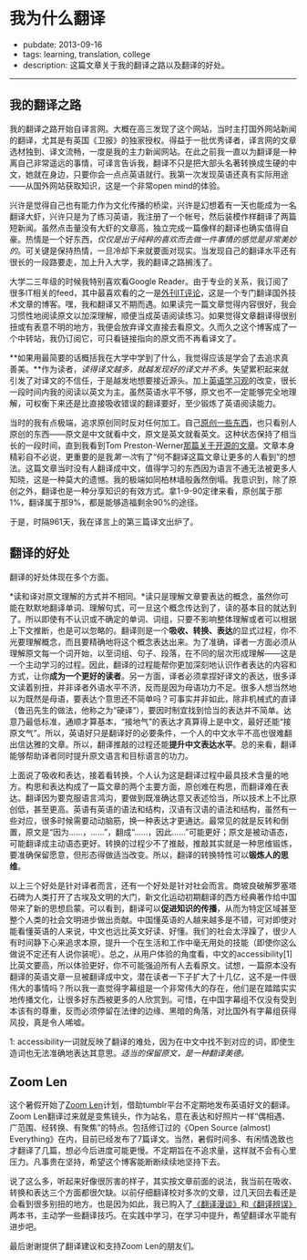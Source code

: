 # 我为什么翻译

- pubdate: 2013-09-16
- tags: learning, translation, college
- description: 这篇文章关于我的翻译之路以及翻译的好处。

---

## 我的翻译之路

我的翻译之路开始自译言网。大概在高三发现了这个网站，当时主打国外网站新闻的翻译，尤其是有英国《卫报》的独家授权。得益于一批优秀译者，译言网的文章选材独到、译文流畅，一度是我的主力新闻网站。在此之前我一直以为翻译是一种离自己非常遥远的事情，可译言告诉我，翻译不只是把大部头名著转换成生硬的中文，她就在身边，只要你会一点点英语就行。我第一次发现英语还真有实际用途——从国外网站获取知识，这是一个非常open mind的体验。

兴许是觉得自己也有能力作为文化传播的桥梁，兴许是幻想着有一天也能成为一名翻译大虾，兴许只是为了练习英语，我注册了一个帐号，然后装模作样翻译了两篇短新闻。虽然点击量没有大虾的文章高，独立完成一篇像样的翻译也确实值得自豪。热情是一个好东西，*仅仅是出于纯粹的喜欢而去做一件事情的感觉是非常美妙的*。可关键是保持热情，一旦冷却下来就要面对现实。当发现自己的翻译水平还有很长的一段路要走，加上升入大学，我的翻译之路搁浅了。

大学二三年级的时候我特别喜欢看Google Reader。由于专业的关系，我订阅了很多IT相关的feed，其中最喜欢看的之一是[外刊IT评论](http://www.aqee.net/)，这是一个专门翻译国外技术文章的博客。嘿，我和翻译又不期而遇。如果读完一篇文章觉得内容很好，我会习惯性地阅读原文以加深理解，顺便当成英语阅读练习。如果觉得文章翻译得很别扭或有表意不明的地方，我便会放弃译文直接去看原文。久而久之这个博客成了一个中转站，我仍订阅它，可只看链接指向的原文而不再看译文了。

**如果用最简要的话概括我在大学中学到了什么，我觉得应该是学会了去追求真善美。**作为读者，*读得译文越多，就越发现好的译文并不多*。失望累积起来就引发了对译文的不信任，于是越发地想要接近源头。加上[英语学习观](/2012/06/on-learning-english/)的改变，很长一段时间内我的阅读以英文为主。虽然英语水平不够，原文也不一定能够完全地理解，可权衡下来还是比直接吸收错误的翻译要好，至少锻炼了英语阅读能力。

当时的我有点极端，追求原创同时反对任何加工。自己[原创一些东西](http://hackab.it)，也只看别人原创的东西——原文是中文就看中文，原文是英文就看英文。这种状态保持了相当长的一段时间，直到我看到Tom Preston-Werner[那篇关于开源的文章](http://tom.preston-werner.com/2011/11/22/open-source-everything.html)。文章本身精彩自不必说，更重要的是我*第一次*有了“何不翻译这篇文章让更多的人看到”的想法。这篇文章当时没有人翻译成中文，值得学习的东西因为语言不通无法被更多人知晓，这是一种莫大的遗憾。我的极端如同柏林墙般轰然倒塌。我意识到，除了原创之外，翻译也是一种分享知识的有效方式。拿1-9-90定律来看，原创属于那1%，翻译属于那9%，都是能够造福剩余90%的途径。

于是，时隔961天，我在译言上的第三篇译文出炉了。

## 翻译的好处

翻译的好处体现在多个方面。

*读和译对原文理解的方式并不相同。*读只是理解文章要表达的概念，虽然你可能在默默地翻译单词、理解句式，可一旦这个概念传达到了，读的基本目的就达到了。所以即使有不认识或不确定的单词、词组，只要不影响整体理解或者可以根据上下文推断，也是可以忽略的。翻译则是一个**吸收、转换、表达**的显式过程，你不光要理解概念，而且要精确地将这个概念表达出来。为了准确，译者一方面必须从理解原文每一个词开始，以至词组、句子、段落，在不同的层次形成理解——这是一个主动学习的过程。因此，翻译的过程能帮你更加深刻地认识作者表达的内容和方式，让你**成为一个更好的读者**。另一方面，译者必须拿捏好译文的表达，很多译文读着别扭，并非译者外语水平不济，反而是因为母语功力不足。很多人想当然地以为既然是母语，要表达个意思还不简单吗？可事实并非如此，除非机械式的直译（鲁迅先生的做法，他称之为“硬译”），要因时制宜找到恰当的表达并不简单。达意乃最低标准，通顺才算基本，“接地气”的表达才真算得上是中文，最好还能“接原文气”。所以，英语好只是翻译好的必要条件，一个人的中文水平不高也很难翻出信达雅的文章。所以，翻译推敲的过程还能**提升中文表达水平**。总的来看，翻译能够帮助译者同时提升原文语言和目标语言的功力。

上面说了吸收和表达，接着看转换，个人认为这是翻译过程中最具技术含量的地方。构思和表达构成了一篇文章的两个主要方面，原创难在构思，而翻译难在表达。翻译因为要克服语言鸿沟，要做到既准确达意又表述恰当，所以技术上不比原创低，甚至更高。英语有英语的语法和结构，汉语有汉语的语法和结构，虽然有一些对应，很多时候需要动动脑筋，换一种表达才更通达。最常见的就是反转和倒置，原文是“因为……，……”，翻成“……，因此……”可能更好；原文是被动语态，可能翻译成主动语态更好。转换的过程少不了推敲，推敲其实就是一种思维锻炼，要准确保留愿意，但形态得做适当改变。所以，翻译的转换特性可以**锻炼人的思维**。

以上三个好处是针对译者而言，还有一个好处是针对社会而言。商坡良破解罗塞塔石碑为人类打开了古埃及文明的大门，新文化运动初期翻译的西方经典著作给中国带来了新的思想启蒙。可以看到，翻译可以**促进知识的传播**，从而为特定区域甚至整个人类的社会文明进步做出贡献。中国懂英语的人越来越多是不错，可对即使对能看懂英语的人来说，中文也远比英文好读、好懂。我们的社会太浮躁了，很少人有时间静下心来追求本原，提升一个在生活和工作中毫无用处的技能（即使你这么做说不定还有人说你装呢）。总之，从用户体验的角度看，中文的accessibility[1]比英文要高，所以体验更好，你不可能强迫所有人去看原文。试想，一篇原本没有翻译的英语文章一旦被翻译成中文，潜在读者一下子扩大了十几亿，这不是一件很伟大的事情吗？所以我一直觉得字幕组是一个非常伟大的存在，他们是在踏踏实实地传播文化，让很多好东西被更多的人欣赏到。可惜，在中国字幕组不仅没有受到本该有的尊重，反而必须停留在法律的边缘、黑暗的角落，对比国外有字幕组获得风投，真是令人唏嘘。

1: accessibility一词就反映了翻译的难处，因为在中文中找不到对应的词，即使生造词也无法准确地表达其意思。*适当的保留原文，是一种翻译美德。*

## Zoom Len

这个暑假开始了[Zoom Len](http://kavinyao.tumblr.com/)计划，借助tumblr平台不定期地发布英语好文的翻译。Zoom Len翻译过来就是变焦镜头，作为站名，意在表达和好照片一样“偶相遇、广范围、经转换、有聚焦”的特点。包括修订过的《Open Source (almost) Everything》在内，目前已经发布了7篇译文。当然，暑假时间多、有闲情逸致也才翻译了几篇，想必今后进度可能更慢。不定期旨在不追求量，这样就不会有心里压力。凡事贵在坚持，希望这个博客能断断续续地坚持下去。

说了这么多，听起来好像很厉害的样子，其实按文章前面的说法，我当前在吸收、转换和表达三个方面都很欠缺。以前仔细翻译校对多次的文章，过几天回去看还是会看到很多别扭的地方。也是因为如此，我已购入了[《翻译漫谈》](http://www.ituring.com.cn/book/1225)和[《翻译辨误》](http://www.amazon.cn/dp/B009TCJGLE)两本书，主动学一些翻译技巧。在实践中学习，在学习中提升，希望翻译水平能有进步吧。

最后谢谢提供了翻译建议和支持Zoom Len的朋友们。